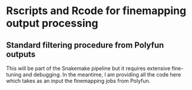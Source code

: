 # Rscripts and Rcode for finemapping output processing

## Standard filtering procedure from Polyfun outputs

This will be part of the Snakemake pipeline but it requires extensive fine-tuning and debugging.
In the meantime, I am providing all the code here which takes as an input the finemapping jobs from Polyfun.
